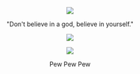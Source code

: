 <p align="center">  
<img src="https://37.media.tumblr.com/11848c85034382162b4c42bce88e94b2/tumblr_mv3cygL4jU1stlpyfo1_500.gif">
</p>
<p align="center">
  "Don't believe in a god, believe in yourself."
<p align="center">  
<img src="https://komarev.com/ghpvc/?username=LostWithoutLuck&color=grey">
</p>
    <p align="center">
  <img src="https://discord.c99.nl/widget/theme-4/840539823655747594.png" />
</p>
<p align="center">
  Pew
        Pew
  Pew
<p align="center">
